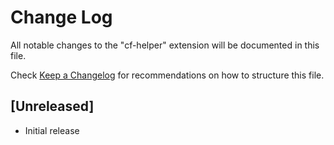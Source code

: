 # Change Log

All notable changes to the "cf-helper" extension will be documented in this file.

Check [Keep a Changelog](http://keepachangelog.com/) for recommendations on how to structure this file.

## [Unreleased]

- Initial release